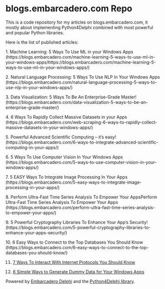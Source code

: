 # blogs.embarcadero.com Repo
This is a code repository for my articles on blogs.embarcadero.com, it mostly about implementing Python4Delphi combined with most powerful and popular Python libraries.
<p>
Here is the list of published articles:
<p>1. Machine Learning: 5 Ways To Use ML in your Windows Apps (https://blogs.embarcadero.com/machine-learning-5-ways-to-use-ml-in-your-windows-apps/https://blogs.embarcadero.com/machine-learning-5-ways-to-use-ml-in-your-windows-apps/)
<p>2. Natural Language Processing: 5 Ways To Use NLP In Your Windows Apps (https://blogs.embarcadero.com/natural-language-processing-5-ways-to-use-nlp-in-your-windows-apps/)
<p>3. Data Visualization: 5 Ways To Be An Enterprise-Grade Master! (https://blogs.embarcadero.com/data-visualization-5-ways-to-be-an-enterprise-grade-master/) 
<p>4. 6 Ways To Rapidly Collect Massive Datasets in your Apps (https://blogs.embarcadero.com/web-scraping-6-ways-to-rapidly-collect-massive-datasets-in-your-windows-apps/)
<p>5. Powerful Advanced Scientific Computing – it’s easy! (https://blogs.embarcadero.com/6-ways-to-integrate-advanced-scientific-computing-in-your-apps/)
<p>6. 5 Ways To Use Computer Vision In Your Windows Apps (https://blogs.embarcadero.com/5-ways-to-use-computer-vision-in-your-windows-apps/)
<p>7. 5 EASY Ways To Integrate Image Processing In Your Apps (https://blogs.embarcadero.com/5-easy-ways-to-integrate-image-processing-in-your-apps/) 
<p>8. Perform Ultra-Fast Time Series Analysis To Empower Your AppsPerform Ultra-Fast Time Series Analysis To Empower Your Apps (https://blogs.embarcadero.com/perform-ultra-fast-time-series-analysis-to-empower-your-apps/)
<p>9. 5 Powerful Cryptography Libraries To Enhance Your App’s Security! (https://blogs.embarcadero.com/5-powerful-cryptography-libraries-to-enhance-your-apps-security/)
<p>10. 6 Easy Ways to Connect to the Top Databases You Should Know (https://blogs.embarcadero.com/6-easy-ways-to-connect-to-the-top-databases-you-should-know/)

11. [7 Ways To Interact With Internet Protocols You Should Know](https://blogs.embarcadero.com/7-ways-to-interact-with-internet-protocols-you-should-know/)

12. [6 Simple Ways to Generate Dummy Data for Your Windows Apps](https://blogs.embarcadero.com/6-simple-ways-to-generate-dummy-data-for-your-windows-apps/)

Powered by [Embarcadero Delphi](https://www.embarcadero.com/products/delphi) and the [Python4Delphi library](https://github.com/pyscripter/python4delphi).
